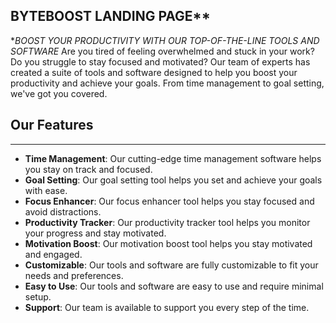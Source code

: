 ## BYTEBOOST LANDING PAGE**
**BOOST YOUR PRODUCTIVITY WITH OUR TOP-OF-THE-LINE TOOLS AND SOFTWARE*
Are you tired of feeling overwhelmed and stuck in your work? Do you struggle to stay focused and motivated?
Our team of experts has created a suite of tools and software designed to help you boost your productivity and 
achieve your goals. From time management to goal setting, we've got you covered.

## Our Features
------------
- **Time Management**: Our cutting-edge time management software helps you stay on track and focused.
- **Goal Setting**: Our goal setting tool helps you set and achieve your goals with ease.
- **Focus Enhancer**: Our focus enhancer tool helps you stay focused and avoid distractions.
- **Productivity Tracker**: Our productivity tracker tool helps you monitor your progress and stay motivated.
- **Motivation Boost**: Our motivation boost tool helps you stay motivated and engaged.
- **Customizable**: Our tools and software are fully customizable to fit your needs and preferences.
- **Easy to Use**: Our tools and software are easy to use and require minimal setup.
- **Support**: Our team is available to support you every step of the time.


